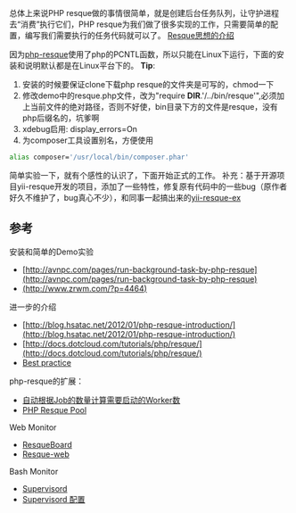 总体上来说PHP resque做的事情很简单，就是创建后台任务队列，让守护进程去“消费”执行它们，PHP resque为我们做了很多实现的工作，只需要简单的配置，编写我们需要执行的任务代码就可以了。
[Resque思想的介绍](https://github.com/blog/542-introducing-resque)

因为[php-resque](https://github.com/chrisboulton/php-resque)使用了php的PCNTL函数，所以只能在Linux下运行，下面的安装和说明默认都是在Linux平台下的。
**Tip**:
1. 安装的时候要保证clone下载php resque的文件夹是可写的，chmod一下
2. 修改demo中的resque.php文件，改为"require **DIR**.'/../bin/resque'",必须加上当前文件的绝对路径，否则不好使，bin目录下方的文件是resque，没有php后缀名的，坑爹啊
3. xdebug启用: display_errors=On
4. 为composer工具设置别名，方便使用

``` bash
alias composer='/usr/local/bin/composer.phar'
```

简单实验一下，就有个感性的认识了，下面开始正式的工作。
补充：基于开源项目yii-resque开发的项目，添加了一些特性，修复原有代码中的一些bug（原作者好久不维护了，bug真心不少），和同事一起搞出来的[yii-resque-ex](http://git.oschina.net/VincentHou/yii-resque-ex)
## 参考

安装和简单的Demo实验
- [http://avnpc.com/pages/run-background-task-by-php-resque](http://avnpc.com/pages/run-background-task-by-php-resque)
- [(http://www.zrwm.com/?p=4464)](http://www.zrwm.com/?p=4464)

进一步的介绍
- [http://blog.hsatac.net/2012/01/php-resque-introduction/](http://blog.hsatac.net/2012/01/php-resque-introduction/)
- [http://docs.dotcloud.com/tutorials/php/resque/](http://docs.dotcloud.com/tutorials/php/resque/)
- [Best practice](http://stackoverflow.com/questions/11814445/what-is-the-proper-way-to-setup-and-use-php-resque)

php-resque的扩展：
- [自动根据Job的数量计算需要启动的Worker数](http://blog.hsatac.net/2012/02/php-resque-auto-scale-workers/)
- [PHP Resque Pool](https://github.com/ebernhardson/php-resque-pool)

Web Monitor
- [ResqueBoard](http://resqueboard.kamisama.me/)
- [Resque-web](https://github.com/defunkt/resque-web)

Bash Monitor
- [Supervisord](https://github.com/chrisboulton/php-resque/issues/32)
- [Supervisord 配置](http://www.54chen.com/_linux_/supervisord-manage-service.html)
